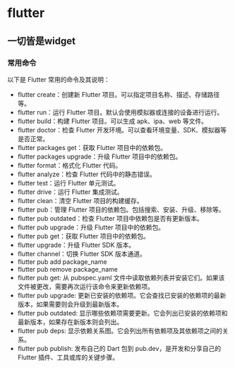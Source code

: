 # flutter

## 一切皆是widget

### 常用命令

以下是 Flutter 常用的命令及其说明：

- flutter create：创建新 Flutter 项目。可以指定项目名称、描述、存储路径等。
- flutter run：运行 Flutter 项目。默认会使用模拟器或连接的设备进行运行。
- flutter build：构建 Flutter 项目。可以生成 apk、ipa、web 等文件。
- flutter doctor：检查 Flutter 开发环境。可以查看环境变量、SDK、模拟器等是否正常。
- flutter packages get：获取 Flutter 项目中的依赖包。
- flutter packages upgrade：升级 Flutter 项目中的依赖包。
- flutter format：格式化 Flutter 代码。
- flutter analyze：检查 Flutter 代码中的静态错误。
- flutter test：运行 Flutter 单元测试。
- flutter drive：运行 Flutter 集成测试。
- flutter clean：清空 Flutter 项目的构建缓存。
- flutter pub：管理 Flutter 项目的依赖包。包括搜索、安装、升级、移除等。
- flutter pub outdated：检查 Flutter 项目中依赖包是否有更新版本。
- flutter pub upgrade：升级 Flutter 项目中的依赖包。
- flutter pub get：获取 Flutter 项目中的依赖包。
- flutter upgrade：升级 Flutter SDK 版本。
- flutter channel：切换 Flutter SDK 版本通道。
- flutter pub add package_name
- flutter pub remove package_name
- flutter pub get: 从 pubspec.yaml 文件中读取依赖列表并安装它们。如果该文件被更改，需要再次运行该命令来更新依赖项。
- flutter pub upgrade: 更新已安装的依赖项。它会查找已安装的依赖项的最新版本，如果需要则会升级到最新版本。
- flutter pub outdated: 显示哪些依赖项需要更新。它会列出已安装的依赖项和最新版本，如果存在新版本则会列出。
- flutter pub deps: 显示依赖关系图。它会列出所有依赖项及其依赖项之间的关系。
- flutter pub publish: 发布自己的 Dart 包到 pub.dev，是开发和分享自己的 Flutter 插件、工具或库的关键步骤。
